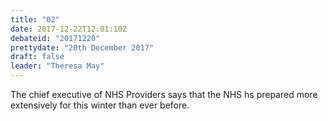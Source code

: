 ```yaml
---
title: "02"
date: 2017-12-22T12:01:10Z
debateid: "20171220"
prettydate: "20th December 2017"
draft: false
leader: "Theresa May"
---
```


The chief executive of NHS Providers says that the NHS hs prepared more extensively for this winter than ever before.